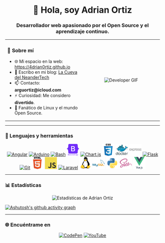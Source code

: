<h1 align="center">👋 Hola, soy Adrian Ortiz</h1>
<h3 align="center">Desarrollador web apasionado por el Open Source y el aprendizaje continuo.</h3>

<table>
  <tr>
    <td width="50%">
      <h3>🚀 Sobre mí</h3>
      <ul>
        <li>🌐 Mi espacio en la web: <a href="https://4drian0rtiz.github.io">https://4drian0rtiz.github.io</a></li>
        <li>📝 Escribo en mi blog: <a href="https://neandertech.netlify.app/blog">La Cueva del NeanderTech</a></li>
        <li>📫 Contacto: <b>arguortiz@icloud.com</b></li>
        <li>⚡ Curiosidad: Me considero <b>divertido</b>.</li>
        <li>🐧 Fanático de Linux y el mundo Open Source.</li>
      </ul>
    </td>
    <td width="50%" align="center">
      <img src="https://mir-s3-cdn-cf.behance.net/project_modules/hd/06f21a161921919.63cd7887d0a70.gif" alt="Developer GIF" width="100%"/>
    </td>
  </tr>
</table>

---

### 🌟 Lenguajes y herramientas

<p align="center">
  <a href="https://angular.io" target="_blank"><img src="https://angular.io/assets/images/logos/angular/angular.svg" alt="Angular" width="40" height="40"/></a>
  <a href="https://www.arduino.cc/" target="_blank"><img src="https://cdn.worldvectorlogo.com/logos/arduino-1.svg" alt="Arduino" width="40" height="40"/></a>
  <a href="https://www.gnu.org/software/bash/" target="_blank"><img src="https://www.vectorlogo.zone/logos/gnu_bash/gnu_bash-icon.svg" alt="Bash" width="40" height="40"/></a>
  <a href="https://getbootstrap.com" target="_blank"><img src="https://raw.githubusercontent.com/devicons/devicon/master/icons/bootstrap/bootstrap-plain-wordmark.svg" alt="Bootstrap" width="40" height="40"/></a>
  <a href="https://www.chartjs.org" target="_blank"><img src="https://www.chartjs.org/media/logo-title.svg" alt="Chart.js" width="40" height="40"/></a>
  <a href="https://www.w3schools.com/css/" target="_blank"><img src="https://raw.githubusercontent.com/devicons/devicon/master/icons/css3/css3-original-wordmark.svg" alt="CSS3" width="40" height="40"/></a>
  <a href="https://www.docker.com/" target="_blank"><img src="https://raw.githubusercontent.com/devicons/devicon/master/icons/docker/docker-original-wordmark.svg" alt="Docker" width="40" height="40"/></a>
  <a href="https://expressjs.com" target="_blank"><img src="https://raw.githubusercontent.com/devicons/devicon/master/icons/express/express-original-wordmark.svg" alt="Express.js" width="40" height="40"/></a>
  <a href="https://flask.palletsprojects.com/" target="_blank"><img src="https://www.vectorlogo.zone/logos/palletsprojects_flask/palletsprojects_flask-ar21.svg" alt="Flask" width="40" height="40"/></a>
  <a href="https://git-scm.com/" target="_blank"><img src="https://www.vectorlogo.zone/logos/git-scm/git-scm-icon.svg" alt="Git" width="40" height="40"/></a>
  <a href="https://developer.mozilla.org/en-US/docs/Web/HTML" target="_blank"><img src="https://raw.githubusercontent.com/devicons/devicon/master/icons/html5/html5-original-wordmark.svg" alt="HTML5" width="40" height="40"/></a>
  <a href="https://developer.mozilla.org/en-US/docs/Web/JavaScript" target="_blank"><img src="https://raw.githubusercontent.com/devicons/devicon/master/icons/javascript/javascript-original.svg" alt="JavaScript" width="40" height="40"/></a>
  <a href="https://laravel.com/" target="_blank"><img src="https://www.vectorlogo.zone/logos/laravel/laravel-ar21.svg" alt="Laravel" width="40" height="40"/></a>
  <a href="https://www.linux.org/" target="_blank"><img src="https://raw.githubusercontent.com/devicons/devicon/master/icons/linux/linux-original.svg" alt="Linux" width="40" height="40"/></a>
  <a href="https://www.mysql.com/" target="_blank"><img src="https://raw.githubusercontent.com/devicons/devicon/master/icons/mysql/mysql-original-wordmark.svg" alt="MySQL" width="40" height="40"/></a>
  <a href="https://www.python.org" target="_blank"><img src="https://raw.githubusercontent.com/devicons/devicon/master/icons/python/python-original.svg" alt="Python" width="40" height="40"/></a>
  <a href="https://sass-lang.com" target="_blank"><img src="https://raw.githubusercontent.com/devicons/devicon/master/icons/sass/sass-original.svg" alt="Sass" width="40" height="40"/></a>
  <a href="https://vuejs.org/" target="_blank"><img src="https://raw.githubusercontent.com/devicons/devicon/master/icons/vuejs/vuejs-original-wordmark.svg" alt="Vue.js" width="40" height="40"/></a>
</p>

---

### 📊 Estadísticas

<p align="center">
  <img src="https://github-readme-stats.vercel.app/api?username=4drian0rtiz&show_icons=true&theme=tokyonight" alt="Estadísticas de Adrian Ortiz" />
</p>

[![Ashutosh's github activity graph](https://github-readme-activity-graph.vercel.app/graph?username=4DRIAN0RTIZ&custom_title=4DRIAN0RTIZ%20Profile&hide_border=true&theme=merko)](https://github.com/ashutosh00710/github-readme-activity-graph)

---

### 🌐 Encuéntrame en

<p align="center">
  <a href="https://codepen.io/4drian0rtiz" target="_blank"><img src="https://raw.githubusercontent.com/rahuldkjain/github-profile-readme-generator/master/src/images/icons/Social/codepen.svg" alt="CodePen" width="40" height="40"/></a>
  <a href="https://www.youtube.com/channel/UCA-bVAv5yTJcgDdzcXoAz9Q" target="_blank"><img src="https://raw.githubusercontent.com/rahuldkjain/github-profile-readme-generator/master/src/images/icons/Social/youtube.svg" alt="YouTube" width="40" height="40"/></a>
</p>
